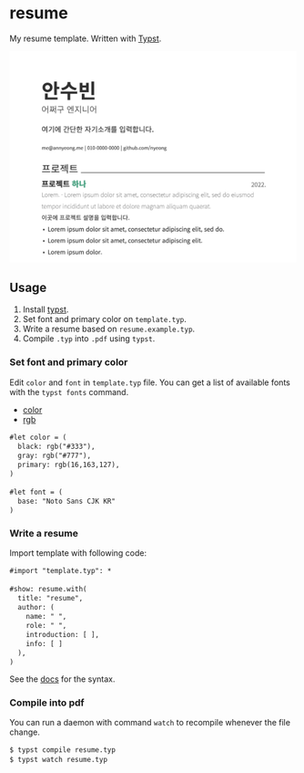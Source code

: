 # resume

My resume template. Written with [Typst][typst].

![resume example image](example.png)

[typst]: https://github.com/typst/typst
[typst-install]: https://github.com/typst/typst#installation

## Usage

1. Install [typst][typst-install].
1. Set font and primary color on `template.typ`.
1. Write a resume based on `resume.example.typ`.
1. Compile `.typ` into `.pdf` using `typst`.

### Set font and primary color

Edit `color` and `font` in `template.typ` file.
You can get a list of available fonts with the `typst fonts` command.

- [color](https://typst.app/docs/reference/types/color/)
- [rgb](https://typst.app/docs/reference/types/color/)

```typst
#let color = (
  black: rgb("#333"),
  gray: rgb("#777"),
  primary: rgb(16,163,127),
)

#let font = (
  base: "Noto Sans CJK KR"
)
```

### Write a resume

Import template with following code:

```typst
#import "template.typ": *

#show: resume.with(
  title: "resume",
  author: (
    name: " ",
    role: " ",
    introduction: [ ],
    info: [ ]
  ),
)
```

See the [docs](https://typst.app/docs) for the syntax.

### Compile into pdf

You can run a daemon with command `watch` to recompile whenever the file change.

```bash
$ typst compile resume.typ
$ typst watch resume.typ
```
